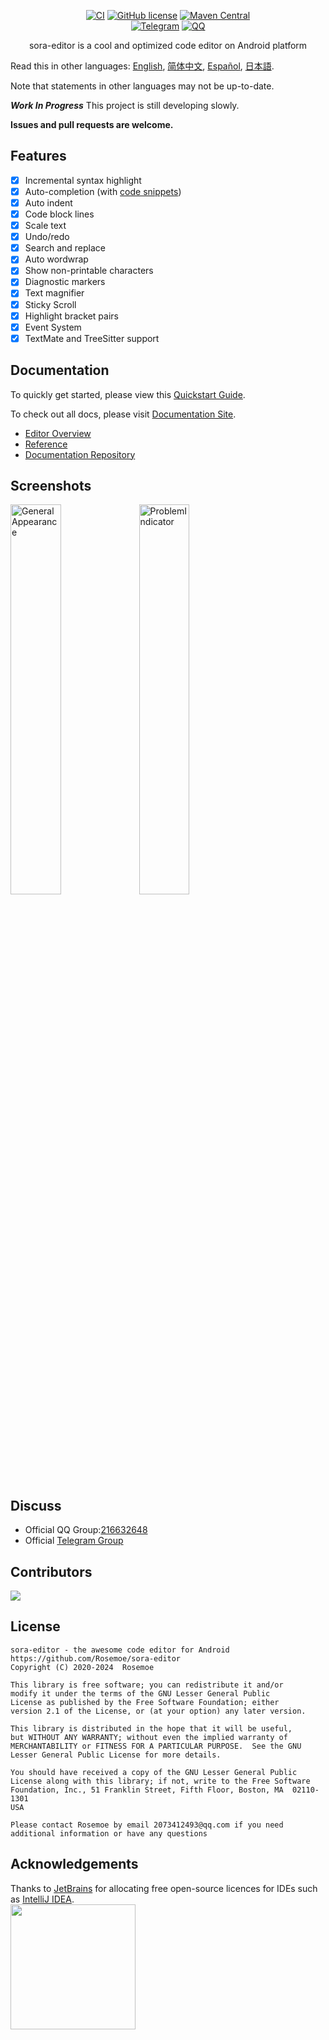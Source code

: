 <div align="center">

[![CI](https://github.com/Rosemoe/CodeEditor/actions/workflows/gradle.yml/badge.svg?event=push)](https://github.com/Rosemoe/CodeEditor/actions/workflows/gradle.yml)
[![GitHub license](https://img.shields.io/github/license/Rosemoe/CodeEditor)](https://github.com/Rosemoe/CodeEditor/blob/main/LICENSE)
[![Maven Central](https://img.shields.io/maven-central/v/io.github.Rosemoe.sora-editor/editor.svg?label=Maven%20Central)]((https://search.maven.org/search?q=io.github.Rosemoe.sora-editor%20editor))   
[![Telegram](https://img.shields.io/badge/Join-Telegram-blue)](https://t.me/rosemoe_code_editor)
[![QQ](https://img.shields.io/badge/Join-QQ_Group-ff69b4)](https://jq.qq.com/?_wv=1027&k=n68uxQws)

sora-editor is a cool and optimized code editor on Android platform

</div>

Read this in other languages: [English](README.md), [简体中文](README.zh-cn.md), [Español](README.es.md), [日本語](README.jp.md).

Note that statements in other languages may not be up-to-date.

***Work In Progress*** This project is still developing slowly.   

**Issues and pull requests are welcome.**

## Features

- [x] Incremental syntax highlight
- [x] Auto-completion (with [code snippets](https://macromates.com/manual/en/snippets))
- [x] Auto indent
- [x] Code block lines
- [x] Scale text
- [x] Undo/redo
- [x] Search and replace
- [x] Auto wordwrap
- [x] Show non-printable characters
- [x] Diagnostic markers
- [x] Text magnifier
- [x] Sticky Scroll
- [x] Highlight bracket pairs
- [x] Event System
- [x] TextMate and TreeSitter support

## Documentation

To quickly get started, please view
this [Quickstart Guide](https://project-sora.github.io/sora-editor-docs/guide/getting-started).

To check out all docs, please
visit [Documentation Site](https://project-sora.github.io/sora-editor-docs/).

* [Editor Overview](https://project-sora.github.io/sora-editor-docs/guide/editor-overview)
* [Reference](https://project-sora.github.io/sora-editor-docs/reference/xml-attributes)
* [Documentation Repository](https://github.com/project-sora/sora-editor-docs)

## Screenshots

<div style="overflow: hidden">
<img src="/images/general.jpg" alt="GeneralAppearance" width="40%" align="bottom" />
<img src="/images/problem_indicators.jpg" alt="ProblemIndicator" width="40%" align="bottom" />
</div>

## Discuss

* Official QQ Group:[216632648](https://jq.qq.com/?_wv=1027&k=n68uxQws)
* Official [Telegram Group](https://t.me/rosemoe_code_editor)

## Contributors

<a href="https://github.com/Rosemoe/sora-editor/graphs/contributors">
  <img src="https://contrib.rocks/image?repo=Rosemoe/sora-editor" />
</a>

## License

```
sora-editor - the awesome code editor for Android
https://github.com/Rosemoe/sora-editor
Copyright (C) 2020-2024  Rosemoe

This library is free software; you can redistribute it and/or
modify it under the terms of the GNU Lesser General Public
License as published by the Free Software Foundation; either
version 2.1 of the License, or (at your option) any later version.

This library is distributed in the hope that it will be useful,
but WITHOUT ANY WARRANTY; without even the implied warranty of
MERCHANTABILITY or FITNESS FOR A PARTICULAR PURPOSE.  See the GNU
Lesser General Public License for more details.

You should have received a copy of the GNU Lesser General Public
License along with this library; if not, write to the Free Software
Foundation, Inc., 51 Franklin Street, Fifth Floor, Boston, MA  02110-1301
USA

Please contact Rosemoe by email 2073412493@qq.com if you need
additional information or have any questions
```

## Acknowledgements

Thanks to [JetBrains](https://www.jetbrains.com/?from=CodeEditor) for allocating free open-source
licences for IDEs such as [IntelliJ IDEA](https://www.jetbrains.com/idea/?from=CodeEditor).   
[<img src=".github/jetbrains-variant-3.png" width="200"/>](https://www.jetbrains.com/?from=CodeEditor)
